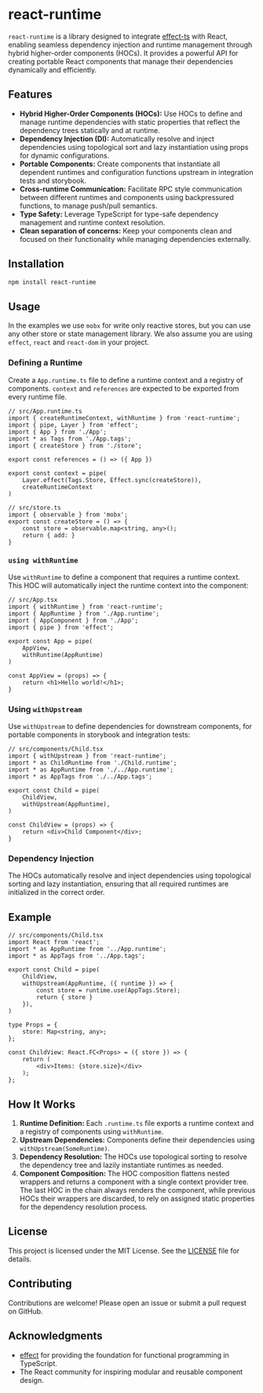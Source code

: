 # react-runtime

`react-runtime` is a library designed to integrate [effect-ts](https://github.com/Effect-TS/core) with React, enabling seamless dependency injection and runtime management through hybrid higher-order components (HOCs). It provides a powerful API for creating portable React components that manage their dependencies dynamically and efficiently.

## Features

- **Hybrid Higher-Order Components (HOCs):** Use HOCs to define and manage runtime dependencies with static properties that reflect the dependency trees statically and at runtime.
- **Dependency Injection (DI):** Automatically resolve and inject dependencies using topological sort and lazy instantiation using props for dynamic configurations.
- **Portable Components:** Create components that instantiate all dependent runtimes and configuration functions upstream in integration tests and storybook.
- **Cross-runtime Communication:** Facilitate RPC style communication between different runtimes and components using backpressured functions, to manage push/pull semantics.
- **Type Safety:** Leverage TypeScript for type-safe dependency management and runtime context resolution.
- **Clean separation of concerns:** Keep your components clean and focused on their functionality while managing dependencies externally.

## Installation

```bash
npm install react-runtime
```

## Usage

In the examples we use `mobx` for write only reactive stores, but you can use any other store or state management library. We also assume you are using `effect`, `react` and `react-dom` in your project.

### Defining a Runtime

Create a `App.runtime.ts` file to define a runtime context and a registry of components. `context` and `references` are expected to be exported from every runtime file.

```tsx
// src/App.runtime.ts
import { createRuntimeContext, withRuntime } from 'react-runtime';
import { pipe, Layer } from 'effect';
import { App } from './App';
import * as Tags from './App.tags';
import { createStore } from './store';

export const references = () => ({ App })

export const context = pipe(
    Layer.effect(Tags.Store, Effect.sync(createStore)),
    createRuntimeContext
)

// src/store.ts
import { observable } from 'mobx';
export const createStore = () => {
    const store = observable.map<string, any>();
    return { add: }
}

```

### `using withRuntime`

Use `withRuntime` to define a component that requires a runtime context. This HOC will automatically inject the runtime context into the component:

```tsx
// src/App.tsx
import { withRuntime } from 'react-runtime';
import { AppRuntime } from './App.runtime'; 
import { AppComponent } from './App';
import { pipe } from 'effect';

export const App = pipe(
    AppView,
    withRuntime(AppRuntime)
)

const AppView = (props) => {
    return <h1>Hello world!</h1>;
}
```

### Using `withUpstream`

Use `withUpstream` to define dependencies for downstream components, for portable components in storybook and integration tests:

```tsx
// src/components/Child.tsx
import { withUpstream } from 'react-runtime';
import * as ChildRuntime from './Child.runtime';
import * as AppRuntime from './../App.runtime';
import * as AppTags from './../App.tags';

export const Child = pipe(
    ChildView,
    withUpstream(AppRuntime),
)

const ChildView = (props) => {
    return <div>Child Component</div>;
}
```

### Dependency Injection

The HOCs automatically resolve and inject dependencies using topological sorting and lazy instantiation, ensuring that all required runtimes are initialized in the correct order.

## Example


```tsx
// src/components/Child.tsx
import React from 'react';
import * as AppRuntime from '../App.runtime';
import * as AppTags from '../App.tags';

export const Child = pipe(
    ChildView,
    withUpstream(AppRuntime, ({ runtime }) => {
        const store = runtime.use(AppTags.Store);
        return { store }
    }),
)

type Props = {
    store: Map<string, any>;
};

const ChildView: React.FC<Props> = ({ store }) => {
    return (
        <div>Items: {store.size}</div>
    );
};
```

## How It Works

1. **Runtime Definition:** Each `.runtime.ts` file exports a runtime context and a registry of components using `withRuntime`.
2. **Upstream Dependencies:** Components define their dependencies using `withUpstream(SomeRuntime)`.
3. **Dependency Resolution:** The HOCs use topological sorting to resolve the dependency tree and lazily instantiate runtimes as needed.
4. **Component Composition:** The HOC composition flattens nested wrappers and returns a component with a single context provider tree. The last HOC in the chain always renders the component, while previous HOCs their wrappers are discarded, to rely on assigned static properties for the dependency resolution process.


## License

This project is licensed under the MIT License. See the [LICENSE](./LICENSE) file for details.

## Contributing

Contributions are welcome! Please open an issue or submit a pull request on GitHub.

## Acknowledgments

- [effect](https://github.com/effect-TS) for providing the foundation for functional programming in TypeScript.
- The React community for inspiring modular and reusable component design.
